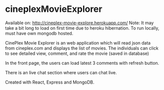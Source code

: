 # cineplexMovieExplorer

Available on:
http://cineplex-movie-explore.herokuapp.com/
Note: It may take a bit long to load on first time due to heroku hibernation.
To run locally, must have own mongodb hosted.


CinePlex Movie Explorer is an web application which will read json data from cineplex.com and displays the list of
movies. The individuals can click to see detailed view, comment, and rate the movie (saved in database)

In the front page, the users can load latest 3 comments with refresh button. 

There is an live chat section where users can chat live.

Created with React, Express and MongoDB.
